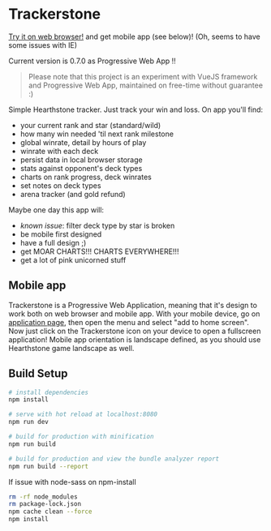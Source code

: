 # Trackerstone

<a target="_blank" href="https://keiwen.github.io/Trackerstone/">Try it on web browser!</a> and get mobile app (see below)! (Oh, seems to have some issues with IE)

Current version is 0.7.0 as Progressive Web App !!

> Please note that this project is an experiment with VueJS framework and Progressive Web App, maintained on free-time without guarantee :)

Simple Hearthstone tracker. Just track your win and loss. On app you'll find:
- your current rank and star (standard/wild)
- how many win needed 'til next rank milestone
- global winrate, detail by hours of play
- winrate with each deck
- persist data in local browser storage
- stats against opponent's deck types
- charts on rank progress, deck winrates
- set notes on deck types
- arena tracker (and gold refund)

Maybe one day this app will:
- *known issue*: filter deck type by star is broken
- be mobile first designed
- have a full design ;)
- get MOAR CHARTS!!! CHARTS EVERYWHERE!!!
- get a lot of pink unicorned stuff

## Mobile app
Trackerstone is a Progressive Web Application, meaning that it's design to work both on web browser and mobile app.
With your mobile device, go on <a target="_blank" href="https://keiwen.github.io/Trackerstone/">application page</a>, then open the menu and select "add to home screen". Now just click on the Trackerstone icon on your device to open a fullscreen application!
Mobile app orientation is landscape defined, as you should use Hearthstone game landscape as well.

## Build Setup

``` bash
# install dependencies
npm install

# serve with hot reload at localhost:8080
npm run dev

# build for production with minification
npm run build

# build for production and view the bundle analyzer report
npm run build --report
```
If issue with node-sass on npm-install
``` bash
rm -rf node_modules
rm package-lock.json
npm cache clean --force
npm install
```
